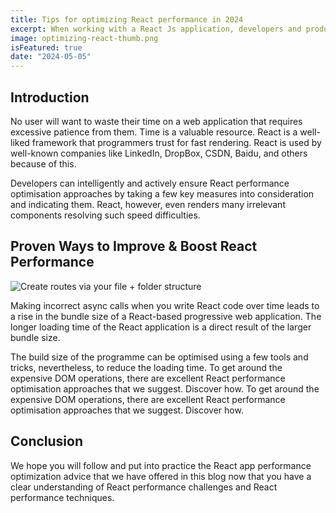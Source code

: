 ```yaml
---
title: Tips for optimizing React performance in 2024
excerpt: When working with a React Js application, developers and product owners frequently worry about performance problems. They are unable to utilise React framework’s magnificent advantages because of this unpopular belief.
image: optimizing-react-thumb.png
isFeatured: true
date: "2024-05-05"
---
```


## Introduction

No user will want to waste their time on a web application that requires excessive patience from them. Time is a valuable resource. React is a well-liked framework that programmers trust for fast rendering. React is used by well-known companies like LinkedIn, DropBox, CSDN, Baidu, and others because of this.

Developers can intelligently and actively ensure React performance optimisation approaches by taking a few key measures into consideration and indicating them. React, however, even renders many irrelevant components resolving such speed difficulties.

## Proven Ways to Improve & Boost React Performance

![Create routes via your file + folder structure](optimizing-react-thumb2.png)

Making incorrect async calls when you write React code over time leads to a rise in the bundle size of a React-based progressive web application. The longer loading time of the React application is a direct result of the larger bundle size.

The build size of the programme can be optimised using a few tools and tricks, nevertheless, to reduce the loading time. To get around the expensive DOM operations, there are excellent React performance optimisation approaches that we suggest. Discover how. To get around the expensive DOM operations, there are excellent React performance optimisation approaches that we suggest. Discover how.

## Conclusion

We hope you will follow and put into practice the React app performance optimization advice that we have offered in this blog now that you have a clear understanding of React performance challenges and React performance techniques.
